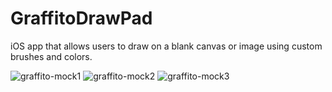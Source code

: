 # GraffitoDrawPad
iOS app that allows users to draw on a blank canvas or image using custom brushes and colors.

![graffito-mock1](https://cloud.githubusercontent.com/assets/11425045/9595637/cf9ed15c-5036-11e5-99cc-625f79b473e6.png)
![graffito-mock2](https://cloud.githubusercontent.com/assets/11425045/9595638/cf9ef34e-5036-11e5-99a9-1b35ca83af81.png)
![graffito-mock3](https://cloud.githubusercontent.com/assets/11425045/9595639/cfa36686-5036-11e5-924e-d3b592c9ebdf.png)
